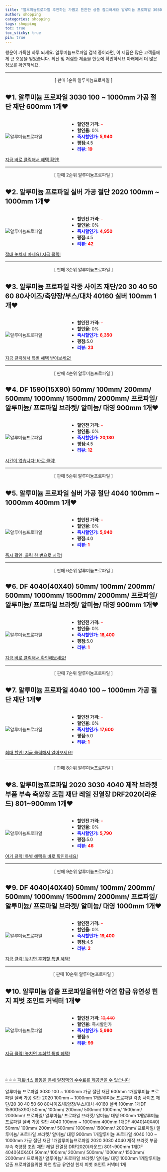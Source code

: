 ```yaml
---
title: "알루미늄프로파일 추천하는 가볍고 튼튼한 상품 참고하세요 알루미늄 프로파일 3030 100 ~"
author: shopping
categories: shopping
tags: shopping
toc: true
toc_sticky: true
pin: true
---
```

행운이 가득한 하루 되세요. 알루미늄프로파일 검색 중이라면, 이 제품은 많은 고객들에게 큰 호응을 얻었습니다. 최신 및 저렴한 제품을 한눈에 확인하세요 아래에서 더 많은 정보를 확인하세요.

---
<p class="toplist" style="margin: 0 auto; display: block; width: fit-content;">[ 판매 1순위 알루미늄프로파일 ]</p>

<h2><strong>❤️1. 알루미늄 프로파일 3030 100 ~ 1000mm 가공 절단 재단 600mm 1개❤️</strong></h2>

<div style="display: flex; align-items: center;">
    <div style="flex: 0.4;">
        <img src="https://thumbnail10.coupangcdn.com/thumbnails/remote/230x230ex/image/vendor_inventory/e393/35d0e8ea45fa165f3ee0d31f8890e97e3885c336f271fb204bc490af4617.jpg" alt="알루미늄프로파일" style="max-width: 100%;">
    </div>
    <div style="flex: 0.6; margin-left: 10px;">
        <ul>
            <li><strong>할인전 가격:</strong> <del style="color: red;">-</del></li>
            <li><strong>할인율:</strong> 0%</li>
            <li><span style='color:blue'><strong>즉시할인가:</strong></span> <span style='color:red'><strong>5,940</strong></span></li>
            <li><strong>평점:</strong>4.5</li>
            <li><span style='color:blue'><strong>리뷰:</strong></span> <span style='color:red'><strong>19</strong></span></li>
        </ul>
    </div>
</div>
<div class="center">
    <a href="https://selin100587001.github.io?lptag=AF9450613&subid=githubio&pageKey=7195915142&traceid=V0-153&itemId=18178094672&vendorItemId=81013916784" class="myButton">
        지금 바로 클릭해서 혜택 확인!
    </a>
</div>


---
<p class="toplist" style="margin: 0 auto; display: block; width: fit-content;">[ 판매 2순위 알루미늄프로파일 ]</p>

<h2><strong>❤️2. 알루미늄 프로파일 실버 가공 절단 2020 100mm ~ 1000mm 1개❤️</strong></h2>

<div style="display: flex; align-items: center;">
    <div style="flex: 0.4;">
        <img src="https://thumbnail10.coupangcdn.com/thumbnails/remote/230x230ex/image/vendor_inventory/9c8e/1f9248b29ab31e491bb8e4a6d8c02f5de322001cd83dca62cca2449f1687.jpg" alt="알루미늄프로파일" style="max-width: 100%;">
    </div>
    <div style="flex: 0.6; margin-left: 10px;">
        <ul>
            <li><strong>할인전 가격:</strong> <del style="color: red;">-</del></li>
            <li><strong>할인율:</strong> 0%</li>
            <li><span style='color:blue'><strong>즉시할인가:</strong></span> <span style='color:red'><strong>4,950</strong></span></li>
            <li><strong>평점:</strong>4.5</li>
            <li><span style='color:blue'><strong>리뷰:</strong></span> <span style='color:red'><strong>42</strong></span></li>
        </ul>
    </div>
</div>
<div class="center">
    <a href="https://selin100587001.github.io?lptag=AF9450613&subid=githubio&pageKey=6146608789&traceid=V0-153&itemId=11833612508&vendorItemId=81041787263" class="myButton">
        절대 놓치지 마세요! 지금 클릭!
    </a>
</div>


---
<p class="toplist" style="margin: 0 auto; display: block; width: fit-content;">[ 판매 3순위 알루미늄프로파일 ]</p>

<h2><strong>❤️3. 알루미늄 프로파일 각종 사이즈 재단/20 30 40 50 60 80사이즈/축양장/부스/대차 40160 실버 100mm 1개❤️</strong></h2>

<div style="display: flex; align-items: center;">
    <div style="flex: 0.4;">
        <img src="https://thumbnail10.coupangcdn.com/thumbnails/remote/230x230ex/image/vendor_inventory/9fd8/12eb08d105c1e4d1ebd046bb7495790f1ea1430b636214846337096b09ae.jpg" alt="알루미늄프로파일" style="max-width: 100%;">
    </div>
    <div style="flex: 0.6; margin-left: 10px;">
        <ul>
            <li><strong>할인전 가격:</strong> <del style="color: red;">-</del></li>
            <li><strong>할인율:</strong> 0%</li>
            <li><span style='color:blue'><strong>즉시할인가:</strong></span> <span style='color:red'><strong>6,350</strong></span></li>
            <li><strong>평점:</strong>5.0</li>
            <li><span style='color:blue'><strong>리뷰:</strong></span> <span style='color:red'><strong>23</strong></span></li>
        </ul>
    </div>
</div>
<div class="center">
    <a href="https://selin100587001.github.io?lptag=AF9450613&subid=githubio&pageKey=6215203988&traceid=V0-153&itemId=12409032830&vendorItemId=79678495508" class="myButton">
        지금 클릭해서 특별 혜택 받아보세요!
    </a>
</div>


---
<p class="toplist" style="margin: 0 auto; display: block; width: fit-content;">[ 판매 4순위 알루미늄프로파일 ]</p>

<h2><strong>❤️4. DF 1590(15X90) 50mm/ 100mm/ 200mm/ 500mm/ 1000mm/ 1500mm/ 2000mm/ 프로파일/ 알루미늄/ 프로파일 브라켓/ 알미늄/ 대영 900mm 1개❤️</strong></h2>

<div style="display: flex; align-items: center;">
    <div style="flex: 0.4;">
        <img src="https://thumbnail9.coupangcdn.com/thumbnails/remote/230x230ex/image/vendor_inventory/1ec9/3cd915ce8a80c67ca5de87a30104ae344f0c2009db197d4a389703e93d8b.jpg" alt="알루미늄프로파일" style="max-width: 100%;">
    </div>
    <div style="flex: 0.6; margin-left: 10px;">
        <ul>
            <li><strong>할인전 가격:</strong> <del style="color: red;">-</del></li>
            <li><strong>할인율:</strong> 0%</li>
            <li><span style='color:blue'><strong>즉시할인가:</strong></span> <span style='color:red'><strong>20,180</strong></span></li>
            <li><strong>평점:</strong>4.5</li>
            <li><span style='color:blue'><strong>리뷰:</strong></span> <span style='color:red'><strong>12</strong></span></li>
        </ul>
    </div>
</div>
<div class="center">
    <a href="https://selin100587001.github.io?lptag=AF9450613&subid=githubio&pageKey=1928922631&traceid=V0-153&itemId=3274731537&vendorItemId=71261739929" class="myButton">
        시간이 없습니다! 바로 클릭!
    </a>
</div>


---
<p class="toplist" style="margin: 0 auto; display: block; width: fit-content;">[ 판매 5순위 알루미늄프로파일 ]</p>

<h2><strong>❤️5. 알루미늄 프로파일 실버 가공 절단 4040 100mm ~ 1000mm 400mm 1개❤️</strong></h2>

<div style="display: flex; align-items: center;">
    <div style="flex: 0.4;">
        <img src="https://thumbnail9.coupangcdn.com/thumbnails/remote/230x230ex/image/vendor_inventory/33b6/45f10aefa2289d93fec4cdebbc2d09996be51fdc86169e3f302e33952c9c.jpg" alt="알루미늄프로파일" style="max-width: 100%;">
    </div>
    <div style="flex: 0.6; margin-left: 10px;">
        <ul>
            <li><strong>할인전 가격:</strong> <del style="color: red;">-</del></li>
            <li><strong>할인율:</strong> 0%</li>
            <li><span style='color:blue'><strong>즉시할인가:</strong></span> <span style='color:red'><strong>5,940</strong></span></li>
            <li><strong>평점:</strong>4.0</li>
            <li><span style='color:blue'><strong>리뷰:</strong></span> <span style='color:red'><strong>1</strong></span></li>
        </ul>
    </div>
</div>
<div class="center">
    <a href="https://selin100587001.github.io?lptag=AF9450613&subid=githubio&pageKey=6413294052&traceid=V0-153&itemId=13763274275&vendorItemId=83042249399" class="myButton">
        즉시 확인, 클릭 한 번으로 시작!
    </a>
</div>


---
<p class="toplist" style="margin: 0 auto; display: block; width: fit-content;">[ 판매 6순위 알루미늄프로파일 ]</p>

<h2><strong>❤️6. DF 4040(40X40) 50mm/ 100mm/ 200mm/ 500mm/ 1000mm/ 1500mm/ 2000mm/ 프로파일/ 알루미늄/ 프로파일 브라켓/ 알미늄/ 대영 900mm 1개❤️</strong></h2>

<div style="display: flex; align-items: center;">
    <div style="flex: 0.4;">
        <img src="https://thumbnail8.coupangcdn.com/thumbnails/remote/230x230ex/image/vendor_inventory/9c01/78b453c1d223759a947772361155f4e3976edcc0a3b1dcad4ae7f999c85e.JPG" alt="알루미늄프로파일" style="max-width: 100%;">
    </div>
    <div style="flex: 0.6; margin-left: 10px;">
        <ul>
            <li><strong>할인전 가격:</strong> <del style="color: red;">-</del></li>
            <li><strong>할인율:</strong> 0%</li>
            <li><span style='color:blue'><strong>즉시할인가:</strong></span> <span style='color:red'><strong>18,400</strong></span></li>
            <li><strong>평점:</strong>5.0</li>
            <li><span style='color:blue'><strong>리뷰:</strong></span> <span style='color:red'><strong>1</strong></span></li>
        </ul>
    </div>
</div>
<div class="center">
    <a href="https://selin100587001.github.io?lptag=AF9450613&subid=githubio&pageKey=1947112147&traceid=V0-153&itemId=3305779526&vendorItemId=71292686704" class="myButton">
        지금 바로 클릭해서 확인해보세요!
    </a>
</div>


---
<p class="toplist" style="margin: 0 auto; display: block; width: fit-content;">[ 판매 7순위 알루미늄프로파일 ]</p>

<h2><strong>❤️7. 알루미늄 프로파일 4040 100 ~ 1000mm 가공 절단 재단 1개❤️</strong></h2>

<div style="display: flex; align-items: center;">
    <div style="flex: 0.4;">
        <img src="https://thumbnail7.coupangcdn.com/thumbnails/remote/230x230ex/image/vendor_inventory/49a2/f36f91a420cfad0fca1f5549933b4cbc8425db3a79833777f37ed3865b96.jpg" alt="알루미늄프로파일" style="max-width: 100%;">
    </div>
    <div style="flex: 0.6; margin-left: 10px;">
        <ul>
            <li><strong>할인전 가격:</strong> <del style="color: red;">-</del></li>
            <li><strong>할인율:</strong> 0%</li>
            <li><span style='color:blue'><strong>즉시할인가:</strong></span> <span style='color:red'><strong>17,600</strong></span></li>
            <li><strong>평점:</strong>5.0</li>
            <li><span style='color:blue'><strong>리뷰:</strong></span> <span style='color:red'><strong>1</strong></span></li>
        </ul>
    </div>
</div>
<div class="center">
    <a href="https://selin100587001.github.io?lptag=AF9450613&subid=githubio&pageKey=7195932578&traceid=V0-153&itemId=18178172070&vendorItemId=81013916672" class="myButton">
        최대 할인! 지금 클릭해서 알아보세요!
    </a>
</div>


---
<p class="toplist" style="margin: 0 auto; display: block; width: fit-content;">[ 판매 8순위 알루미늄프로파일 ]</p>

<h2><strong>❤️8. 알루미늄프로파일 2020 3030 4040 제작 브라켓 부품 부속 축양장 조립 재단 레일 진열장 DRF2020(라운드) 801~900mm 1개❤️</strong></h2>

<div style="display: flex; align-items: center;">
    <div style="flex: 0.4;">
        <img src="https://thumbnail7.coupangcdn.com/thumbnails/remote/230x230ex/image/vendor_inventory/a02d/7a51aa16fc994c0bf7c84e9a85b1fdf1d36fbca74d4d7988b267a1b84ef9.jpg" alt="알루미늄프로파일" style="max-width: 100%;">
    </div>
    <div style="flex: 0.6; margin-left: 10px;">
        <ul>
            <li><strong>할인전 가격:</strong> <del style="color: red;">-</del></li>
            <li><strong>할인율:</strong> 0%</li>
            <li><span style='color:blue'><strong>즉시할인가:</strong></span> <span style='color:red'><strong>5,790</strong></span></li>
            <li><strong>평점:</strong>5.0</li>
            <li><span style='color:blue'><strong>리뷰:</strong></span> <span style='color:red'><strong>46</strong></span></li>
        </ul>
    </div>
</div>
<div class="center">
    <a href="https://selin100587001.github.io?lptag=AF9450613&subid=githubio&pageKey=1915576833&traceid=V0-153&itemId=3252286395&vendorItemId=71239364387" class="myButton">
        여기 클릭! 특별 혜택을 바로 확인하세요!
    </a>
</div>


---
<p class="toplist" style="margin: 0 auto; display: block; width: fit-content;">[ 판매 9순위 알루미늄프로파일 ]</p>

<h2><strong>❤️9. DF 4040(40X40) 50mm/ 100mm/ 200mm/ 500mm/ 1000mm/ 1500mm/ 2000mm/ 프로파일/ 알루미늄/ 프로파일 브라켓/ 알미늄/ 대영 1000mm 1개❤️</strong></h2>

<div style="display: flex; align-items: center;">
    <div style="flex: 0.4;">
        <img src="https://thumbnail6.coupangcdn.com/thumbnails/remote/230x230ex/image/vendor_inventory/f066/1845a44c2a8c332fd032c6416283069513e498b8e01c6c752c7a330dcb06.jpg" alt="알루미늄프로파일" style="max-width: 100%;">
    </div>
    <div style="flex: 0.6; margin-left: 10px;">
        <ul>
            <li><strong>할인전 가격:</strong> <del style="color: red;">-</del></li>
            <li><strong>할인율:</strong> 0%</li>
            <li><span style='color:blue'><strong>즉시할인가:</strong></span> <span style='color:red'><strong>19,400</strong></span></li>
            <li><strong>평점:</strong>4.5</li>
            <li><span style='color:blue'><strong>리뷰:</strong></span> <span style='color:red'><strong>2</strong></span></li>
        </ul>
    </div>
</div>
<div class="center">
    <a href="https://selin100587001.github.io?lptag=AF9450613&subid=githubio&pageKey=1947112182&traceid=V0-153&itemId=3305779598&vendorItemId=71292686839" class="myButton">
        지금 클릭! 놓치면 후회할 특별 혜택!
    </a>
</div>


---
<p class="toplist" style="margin: 0 auto; display: block; width: fit-content;">[ 판매 10순위 알루미늄프로파일 ]</p>

<h2><strong>❤️10. 알루미늄 압출 프로파일을위한 아연 합금 유연성 힌지 피벗 조인트 커넥터 1개❤️</strong></h2>

<div style="display: flex; align-items: center;">
    <div style="flex: 0.4;">
        <img src="https://thumbnail7.coupangcdn.com/thumbnails/remote/230x230ex/image/vendor_inventory/4241/df3ed2c797b0882dda977e6955a1f5774e45d61aad9ee49180bdaf9555ac.jpg" alt="알루미늄프로파일" style="max-width: 100%;">
    </div>
    <div style="flex: 0.6; margin-left: 10px;">
        <ul>
            <li><strong>할인전 가격:</strong> <del style="color: red;">10,440</del></li>
            <li><strong>할인율:</strong> 즉시할인가</li>
            <li><span style='color:blue'><strong>즉시할인가:</strong></span> <span style='color:red'><strong>5,980</strong></span></li>
            <li><strong>평점:</strong>5</li>
            <li><span style='color:blue'><strong>리뷰:</strong></span> <span style='color:red'><strong>99</strong></span></li>
        </ul>
    </div>
</div>
<div class="center">
    <a href="https://selin100587001.github.io?lptag=AF9450613&subid=githubio&pageKey=6605113265&traceid=V0-153&itemId=14954271230&vendorItemId=85873816423" class="myButton">
        지금 클릭! 놓치면 후회할 특별 혜택!
    </a>
</div>

<br><br><br>[💦 💦 💦 파트너스 활동을 통해 일정액의 수수료를 제공받을 수 있습니다](https://link.coupang.com/a/bcpT2c)<br><br>알루미늄 프로파일 3030 100 ~ 1000mm 가공 절단 재단 600mm 1개알루미늄 프로파일 실버 가공 절단 2020 100mm ~ 1000mm 1개알루미늄 프로파일 각종 사이즈 재단/20 30 40 50 60 80사이즈/축양장/부스/대차 40160 실버 100mm 1개DF 1590(15X90) 50mm/ 100mm/ 200mm/ 500mm/ 1000mm/ 1500mm/ 2000mm/ 프로파일/ 알루미늄/ 프로파일 브라켓/ 알미늄/ 대영 900mm 1개알루미늄 프로파일 실버 가공 절단 4040 100mm ~ 1000mm 400mm 1개DF 4040(40X40) 50mm/ 100mm/ 200mm/ 500mm/ 1000mm/ 1500mm/ 2000mm/ 프로파일/ 알루미늄/ 프로파일 브라켓/ 알미늄/ 대영 900mm 1개알루미늄 프로파일 4040 100 ~ 1000mm 가공 절단 재단 1개알루미늄프로파일 2020 3030 4040 제작 브라켓 부품 부속 축양장 조립 재단 레일 진열장 DRF2020(라운드) 801~900mm 1개DF 4040(40X40) 50mm/ 100mm/ 200mm/ 500mm/ 1000mm/ 1500mm/ 2000mm/ 프로파일/ 알루미늄/ 프로파일 브라켓/ 알미늄/ 대영 1000mm 1개알루미늄 압출 프로파일을위한 아연 합금 유연성 힌지 피벗 조인트 커넥터 1개